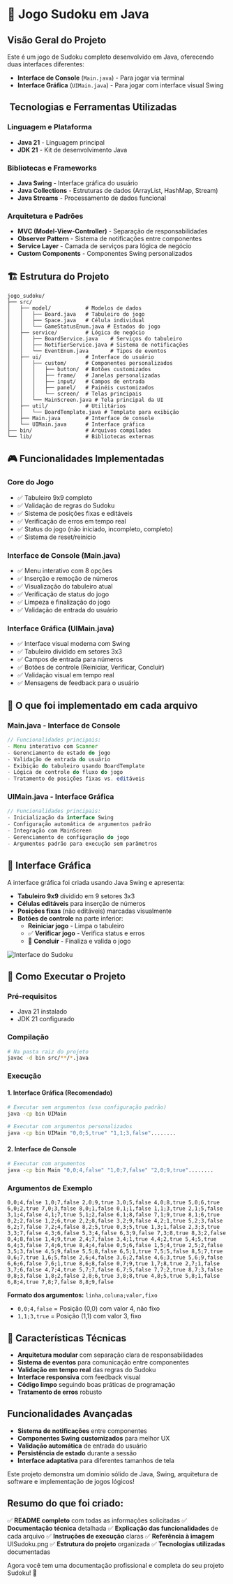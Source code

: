 # 🎯 Jogo Sudoku em Java

##  Visão Geral do Projeto

Este é um jogo de Sudoku completo desenvolvido em Java, oferecendo duas interfaces diferentes:
- **Interface de Console** (`Main.java`) - Para jogar via terminal
- **Interface Gráfica** (`UIMain.java`) - Para jogar com interface visual Swing

## ️ Tecnologias e Ferramentas Utilizadas

### **Linguagem e Plataforma**
- **Java 21** - Linguagem principal
- **JDK 21** - Kit de desenvolvimento Java

### **Bibliotecas e Frameworks**
- **Java Swing** - Interface gráfica do usuário
- **Java Collections** - Estruturas de dados (ArrayList, HashMap, Stream)
- **Java Streams** - Processamento de dados funcional

### **Arquitetura e Padrões**
- **MVC (Model-View-Controller)** - Separação de responsabilidades
- **Observer Pattern** - Sistema de notificações entre componentes
- **Service Layer** - Camada de serviços para lógica de negócio
- **Custom Components** - Componentes Swing personalizados

## 🏗️ Estrutura do Projeto

```
jogo_sudoku/
├── src/
│   ├── model/           # Modelos de dados
│   │   ├── Board.java   # Tabuleiro do jogo
│   │   ├── Space.java   # Célula individual
│   │   └── GameStatusEnum.java # Estados do jogo
│   ├── service/         # Lógica de negócio
│   │   ├── BoardService.java    # Serviços do tabuleiro
│   │   ├── NotifierService.java # Sistema de notificações
│   │   └── EventEnum.java       # Tipos de eventos
│   ├── ui/              # Interface do usuário
│   │   ├── custom/      # Componentes personalizados
│   │   │   ├── button/  # Botões customizados
│   │   │   ├── frame/   # Janelas personalizadas
│   │   │   ├── input/   # Campos de entrada
│   │   │   ├── panel/   # Painéis customizados
│   │   │   └── screen/  # Telas principais
│   │   └── MainScreen.java # Tela principal da UI
│   ├── util/            # Utilitários
│   │   └── BoardTemplate.java # Template para exibição
│   ├── Main.java        # Interface de console
│   └── UIMain.java      # Interface gráfica
├── bin/                 # Arquivos compilados
└── lib/                 # Bibliotecas externas
```

## 🎮 Funcionalidades Implementadas

### **Core do Jogo**
- ✅ Tabuleiro 9x9 completo
- ✅ Validação de regras do Sudoku
- ✅ Sistema de posições fixas e editáveis
- ✅ Verificação de erros em tempo real
- ✅ Status do jogo (não iniciado, incompleto, completo)
- ✅ Sistema de reset/reinício

### **Interface de Console (Main.java)**
- ✅ Menu interativo com 8 opções
- ✅ Inserção e remoção de números
- ✅ Visualização do tabuleiro atual
- ✅ Verificação de status do jogo
- ✅ Limpeza e finalização do jogo
- ✅ Validação de entrada do usuário

### **Interface Gráfica (UIMain.java)**
- ✅ Interface visual moderna com Swing
- ✅ Tabuleiro dividido em setores 3x3
- ✅ Campos de entrada para números
- ✅ Botões de controle (Reiniciar, Verificar, Concluir)
- ✅ Validação visual em tempo real
- ✅ Mensagens de feedback para o usuário

## 🔧 O que foi implementado em cada arquivo

### **Main.java - Interface de Console**
```java
// Funcionalidades principais:
- Menu interativo com Scanner
- Gerenciamento de estado do jogo
- Validação de entrada do usuário
- Exibição do tabuleiro usando BoardTemplate
- Lógica de controle do fluxo do jogo
- Tratamento de posições fixas vs. editáveis
```

### **UIMain.java - Interface Gráfica**
```java
// Funcionalidades principais:
- Inicialização da interface Swing
- Configuração automática de argumentos padrão
- Integração com MainScreen
- Gerenciamento de configuração do jogo
- Argumentos padrão para execução sem parâmetros
```

## 🎨 Interface Gráfica

A interface gráfica foi criada usando Java Swing e apresenta:

- **Tabuleiro 9x9** dividido em 9 setores 3x3
- **Células editáveis** para inserção de números
- **Posições fixas** (não editáveis) marcadas visualmente
- **Botões de controle** na parte inferior:
  -  **Reiniciar jogo** - Limpa o tabuleiro
  - ✅ **Verificar jogo** - Verifica status e erros
  - 🏁 **Concluir** - Finaliza e valida o jogo

![Interface do Sudoku](UISudoku.png)

## 🚀 Como Executar o Projeto

### **Pré-requisitos**
- Java 21 instalado
- JDK 21 configurado

### **Compilação**
```bash
# Na pasta raiz do projeto
javac -d bin src/**/*.java
```

### **Execução**

#### **1. Interface Gráfica (Recomendado)**
```bash
# Executar sem argumentos (usa configuração padrão)
java -cp bin UIMain

# Executar com argumentos personalizados
java -cp bin UIMain "0,0;5,true" "1,1;3,false"........
```

#### **2. Interface de Console**
```bash
# Executar com argumentos
java -cp bin Main "0,0;4,false" "1,0;7,false" "2,0;9,true"........
```

### **Argumentos de Exemplo**
```
0,0;4,false 1,0;7,false 2,0;9,true 3,0;5,false 4,0;8,true 5,0;6,true 6,0;2,true 7,0;3,false 8,0;1,false 0,1;1,false 1,1;3,true 2,1;5,false 3,1;4,false 4,1;7,true 5,1;2,false 6,1;8,false 7,1;9,true 8,1;6,true 0,2;2,false 1,2;6,true 2,2;8,false 3,2;9,false 4,2;1,true 5,2;3,false 6,2;7,false 7,2;4,false 8,2;5,true 0,3;5,true 1,3;1,false 2,3;3,true 3,3;7,false 4,3;6,false 5,3;4,false 6,3;9,false 7,3;8,true 8,3;2,false 0,4;8,false 1,4;9,true 2,4;7,false 3,4;1,true 4,4;2,true 5,4;5,true 6,4;3,false 7,4;6,true 8,4;4,false 0,5;6,false 1,5;4,true 2,5;2,false 3,5;3,false 4,5;9,false 5,5;8,false 6,5;1,true 7,5;5,false 8,5;7,true 0,6;7,true 1,6;5,false 2,6;4,false 3,6;2,false 4,6;3,true 5,6;9,false 6,6;6,false 7,6;1,true 8,6;8,false 0,7;9,true 1,7;8,true 2,7;1,false 3,7;6,false 4,7;4,true 5,7;7,false 6,7;5,false 7,7;2,true 8,7;3,false 0,8;3,false 1,8;2,false 2,8;6,true 3,8;8,true 4,8;5,true 5,8;1,false 6,8;4,true 7,8;7,false 8,8;9,false
```

**Formato dos argumentos:** `linha,coluna;valor,fixo`
- `0,0;4,false` = Posição (0,0) com valor 4, não fixo
- `1,1;3,true` = Posição (1,1) com valor 3, fixo

## 🎯 Características Técnicas

- **Arquitetura modular** com separação clara de responsabilidades
- **Sistema de eventos** para comunicação entre componentes
- **Validação em tempo real** das regras do Sudoku
- **Interface responsiva** com feedback visual
- **Código limpo** seguindo boas práticas de programação
- **Tratamento de erros** robusto

##  Funcionalidades Avançadas

- **Sistema de notificações** entre componentes
- **Componentes Swing customizados** para melhor UX
- **Validação automática** de entrada do usuário
- **Persistência de estado** durante a sessão
- **Interface adaptativa** para diferentes tamanhos de tela

Este projeto demonstra um domínio sólido de Java, Swing, arquitetura de software e implementação de jogos lógicos!

## **Resumo do que foi criado:**

✅ **README completo** com todas as informações solicitadas
✅ **Documentação técnica** detalhada
✅ **Explicação das funcionalidades** de cada arquivo
✅ **Instruções de execução** claras
✅ **Referência à imagem** UISudoku.png
✅ **Estrutura do projeto** organizada
✅ **Tecnologias utilizadas** documentadas

Agora você tem uma documentação profissional e completa do seu projeto Sudoku! 🎉
```
